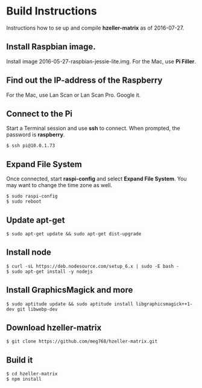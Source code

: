 # Build Instructions

Instructions how to se up and compile **hzeller-matrix** as of 2016-07-27.

## Install Raspbian image.

Install image 2016-05-27-raspbian-jessie-lite.img. For the Mac, use **Pi Filler**.

## Find out the IP-address of the Raspberry

For the Mac, use Lan Scan or Lan Scan Pro. Google it.

## Connect to the Pi

Start a Terminal session and use **ssh** to connect. When prompted, the password is **raspberry**.

	$ ssh pi@10.0.1.73

## Expand File System

Once connected, start **raspi-config** and select **Expand File System**.
You may want to change the time zone as well.

	$ sudo raspi-config
	$ sudo reboot

## Update apt-get

	$ sudo apt-get update && sudo apt-get dist-upgrade

## Install node

	$ curl -sL https://deb.nodesource.com/setup_6.x | sudo -E bash -
	$ sudo apt-get install -y nodejs

## Install GraphicsMagick and more

	$ sudo aptitude update && sudo aptitude install libgraphicsmagick++1-dev git libwebp-dev

## Download hzeller-matrix

	$ git clone https://github.com/meg768/hzeller-matrix.git

## Build it
	$ cd hzeller-matrix
	$ npm install
